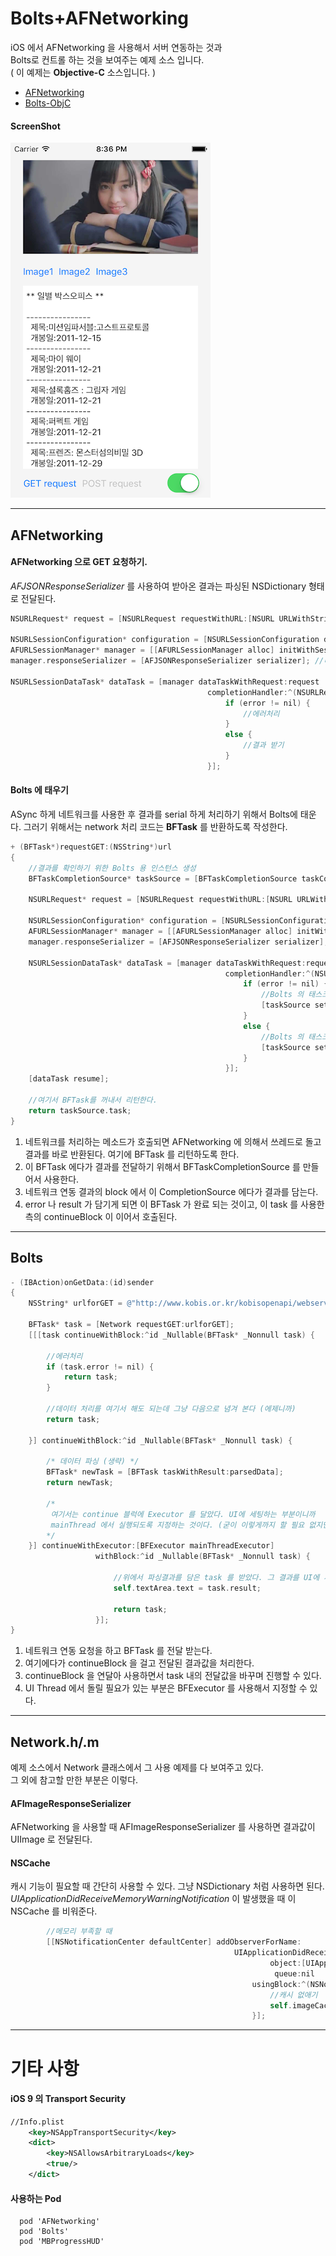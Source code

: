 # Bolts+AFNetworking


iOS 에서 AFNetworking 을 사용해서 서버 연동하는 것과 <br/>
Bolts로 컨트롤 하는 것을 보여주는 예제 소스 입니다.<br/>
( 이 예제는 **Objective-C** 소스입니다. )

- [AFNetworking](https://github.com/AFNetworking/AFNetworking)
- [Bolts-ObjC](https://github.com/BoltsFramework/Bolts-ObjC)

#### ScreenShot
![](SimulatorScreenShot.png)

---


## AFNetworking

#### AFNetworking 으로 GET 요청하기.<br/>
*AFJSONResponseSerializer* 를 사용하여 받아온 결과는 파싱된 NSDictionary 형태로 전달된다.

```objective-c
NSURLRequest* request = [NSURLRequest requestWithURL:[NSURL URLWithString:url]];

NSURLSessionConfiguration* configuration = [NSURLSessionConfiguration defaultSessionConfiguration];
AFURLSessionManager* manager = [[AFURLSessionManager alloc] initWithSessionConfiguration:configuration];
manager.responseSerializer = [AFJSONResponseSerializer serializer]; //리턴값은 JSON 으로 오는 것을 가정한다.

NSURLSessionDataTask* dataTask = [manager dataTaskWithRequest:request
                                            completionHandler:^(NSURLResponse* _Nonnull response, id _Nullable responseObject, NSError* _Nullable error) {
                                                if (error != nil) {
                                                    //에러처리
                                                }
                                                else {
                                                    //결과 받기
                                                }
                                            }];
```

#### Bolts 에 태우기

ASync 하게 네트워크를 사용한 후 결과를 serial 하게 처리하기 위해서 Bolts에 태운다. 그러기 위해서는 network 처리 코드는 **BFTask** 를 반환하도록 작성한다.

```objective-c
+ (BFTask*)requestGET:(NSString*)url
{
    //결과를 확인하기 위한 Bolts 용 인스턴스 생성
    BFTaskCompletionSource* taskSource = [BFTaskCompletionSource taskCompletionSource];

    NSURLRequest* request = [NSURLRequest requestWithURL:[NSURL URLWithString:url]];

    NSURLSessionConfiguration* configuration = [NSURLSessionConfiguration defaultSessionConfiguration];
    AFURLSessionManager* manager = [[AFURLSessionManager alloc] initWithSessionConfiguration:configuration];
    manager.responseSerializer = [AFJSONResponseSerializer serializer]; //리턴값은 JSON 으로 오는 것을 가정한다.

    NSURLSessionDataTask* dataTask = [manager dataTaskWithRequest:request
                                                completionHandler:^(NSURLResponse* _Nonnull response, id _Nullable responseObject, NSError* _Nullable error) {
                                                    if (error != nil) {
                                                        //Bolts 의 태스크에다가 에러를 기록한다.
                                                        [taskSource setError:error];
                                                    }
                                                    else {
                                                        //Bolts 의 태스크에다가 결과를 기록한다.
                                                        [taskSource setResult:(NSDictionary*)responseObject];
                                                    }
                                                }];
    [dataTask resume];

    //여기서 BFTask를 꺼내서 리턴한다.
    return taskSource.task;
}
```

1. 네트워크를 처리하는 메소드가 호출되면 AFNetworking 에 의해서 쓰레드로 돌고 결과를 바로 반환된다. 여기에 BFTask 를 리턴하도록 한다.
2. 이 BFTask 에다가 결과를 전달하기 위해서 BFTaskCompletionSource 를 만들어서 사용한다.
3. 네트워크 연동 결과의 block 에서 이 CompletionSource 에다가 결과를 담는다.
4. error 나 result 가 담기게 되면 이 BFTask 가 완료 되는 것이고, 이 task 를 사용한 측의 continueBlock 이 이어서 호출된다.


---

## Bolts

```objective-c
- (IBAction)onGetData:(id)sender
{
    NSString* urlforGET = @"http://www.kobis.or.kr/kobisopenapi/webservice/rest/boxoffice/searchDailyBoxOfficeList.json?key=430156241533f1d058c603178cc3ca0e&targetDt=20120101";

    BFTask* task = [Network requestGET:urlforGET];
    [[[task continueWithBlock:^id _Nullable(BFTask* _Nonnull task) {

        //에러처리
        if (task.error != nil) {
            return task;
        }

        //데이터 처리를 여기서 해도 되는데 그냥 다음으로 념겨 본다 (에제니까)
        return task;

    }] continueWithBlock:^id _Nullable(BFTask* _Nonnull task) {

        /* 데이터 파싱 (생략) */
        BFTask* newTask = [BFTask taskWithResult:parsedData];
        return newTask;

        /*
         여기서는 continue 블럭에 Executor 를 달았다. UI에 세팅하는 부분이니까
         mainThread 에서 실행되도록 지정하는 것이다. (굳이 이렇게까지 할 필요 없지만.. 예제니까)
        */
    }] continueWithExecutor:[BFExecutor mainThreadExecutor]
                   withBlock:^id _Nullable(BFTask* _Nonnull task) {

                       //위에서 파싱결과를 담은 task 를 받았다. 그 결과를 UI에 세팅한다.
                       self.textArea.text = task.result;

                       return task;
                   }];
}
```

1. 네트워크 연동 요청을 하고 BFTask 를 전달 받는다.
2. 여기에다가  continueBlock 을 걸고 전달된 결과값을 처리한다.
3. continueBlock 을 연달아 사용하면서 task 내의 전달값을 바꾸며 진행할 수 있다.
3. UI Thread 에서 돌릴 필요가 있는 부분은 BFExecutor 를 사용해서 지정할 수 있다.

---

## Network.h/.m

예제 소스에서 Network 클래스에서 그 사용 예제를 다 보여주고 있다.<br/>
그 외에 참고할 만한 부분은 이렇다.

#### AFImageResponseSerializer

AFNetworking  을 사용할 때 AFImageResponseSerializer 를 사용하면 결과값이 UIImage 로 전달된다.

#### NSCache

캐시 기능이 필요할 때 간단히 사용할 수 있다. 그냥 NSDictionary 처럼 사용하면 된다.
*UIApplicationDidReceiveMemoryWarningNotification* 이 발생했을 때 이 NSCache 를 비워준다.
```objective-c
        //메모리 부족할 때
        [[NSNotificationCenter defaultCenter] addObserverForName:
                                                  UIApplicationDidReceiveMemoryWarningNotification
                                                          object:[UIApplication sharedApplication]
                                                           queue:nil
                                                      usingBlock:^(NSNotification* notif) {
                                                          //캐시 없애기
                                                          self.imageCache = [NSCache new];
                                                      }];

```

---

# 기타 사항

#### iOS 9 의 Transport Security
```xml
//Info.plist
    <key>NSAppTransportSecurity</key>
	<dict>
		<key>NSAllowsArbitraryLoads</key>
		<true/>
	</dict>
```

#### 사용하는 Pod
```
  pod 'AFNetworking'
  pod 'Bolts'
  pod 'MBProgressHUD'
```